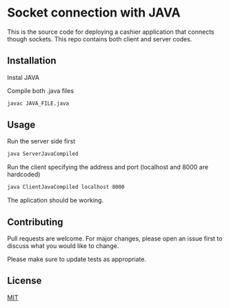 # Socket connection with JAVA

This is the source code for deploying a cashier application that connects though sockets. This repo contains both client and server codes.

## Installation

Instal JAVA 

Compile both .java files
```cmd
javac JAVA_FILE.java
```

## Usage

Run the server side first
```cmd
java ServerJavaCompiled
```

Run the client specifying the address and port (localhost and 8000 are hardcoded)
```cmd
java ClientJavaCompiled localhost 8000
```

The aplication should be working.

## Contributing
Pull requests are welcome. For major changes, please open an issue first to discuss what you would like to change.

Please make sure to update tests as appropriate.

## License
[MIT](https://choosealicense.com/licenses/mit/)
